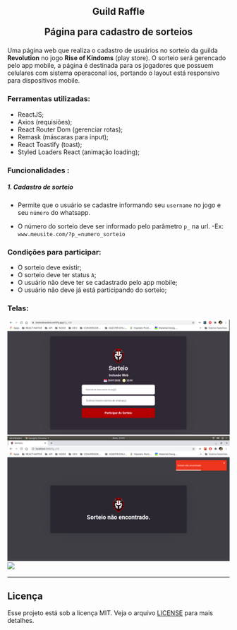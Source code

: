 <h2 align="center">
Guild Raffle
<p align="center"> Página para cadastro de sorteios</p>
</h2>

Uma página web que realiza o cadastro de usuários no sorteio da guilda **Revolution** no jogo **Rise of Kindoms** (play store).
O sorteio será gerencado pelo app mobile, a página é destinada para os jogadores que possuem celulares com sistema operaconal ios, portando o layout está responsivo para dispositivos mobile.

### Ferramentas utilizadas:
- ReactJS;
- Axios (requisiões);
- React Router Dom (gerenciar rotas);
- Remask (máscaras para input);
- React Toastify (toast);
-  Styled Loaders React (animação loading);

### Funcionalidades :
##### 1.  Cadastro de sorteio
- Permite que o usuário se cadastre informando seu `username` no jogo e seu `número` do whatsapp.

- O número do sorteio deve ser informado pelo parâmetro `p_` na url.
-Ex: `www.meusite.com/?p_=numero_sorteio`

### Condições para participar:
- O sorteio deve existir;
- O sorteio deve ter status `A`;
- O usuário não deve ter se cadastrado pelo app mobile;
- O usuário não deve já está participando do sorteio;

### Telas:
![](imgs/telasorteio.png)
![](imgs/telasorteio2.png)
![](imgs/telasorteio3.png)

---

## Licença

Esse projeto está sob a licença MIT. Veja o arquivo [LICENSE](LICENSE) para mais detalhes.